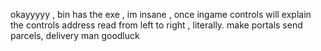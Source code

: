 okayyyyy , bin has the exe , im  insane , once ingame controls will explain the controls
address read from left to right , literally.
make portals send parcels, delivery man
goodluck
